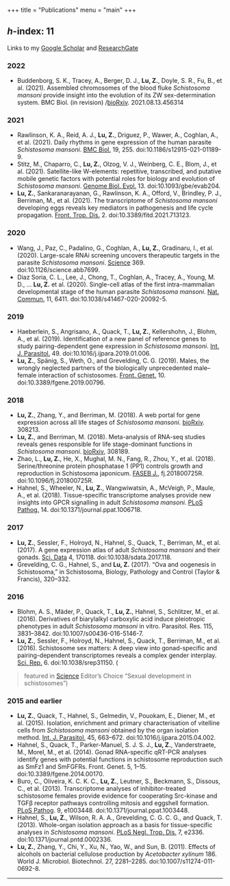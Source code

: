 +++
title = "Publications"
menu = "main"
+++

## *h*-index: 11 

Links to my [Google Scholar](https://scholar.google.com/citations?user=JGrDkIUAAAAJ&hl=en) and [ResearchGate](https://www.researchgate.net/profile/Zhigang-Lu)

<object type="text/html" data="mypub.html" width="100%" height="450px"></object>

### 2022
- Buddenborg, S. K., Tracey, A., Berger, D. J., **Lu, Z.**, Doyle, S. R., Fu, B., et al. (2021). Assembled chromosomes of the blood fluke *Schistosoma mansoni* provide insight into the evolution of its ZW sex-determination system. BMC Biol. (in revision) /[bioRxiv](https://www.biorxiv.org/content/10.1101/2021.08.13.456314v1). 2021.08.13.456314

### 2021
- Rawlinson, K. A., Reid, A. J., **Lu, Z.**, Driguez, P., Wawer, A., Coghlan, A., et al. (2021). Daily rhythms in gene expression of the human parasite *Schistosoma mansoni*. [BMC Biol.](https://bmcbiol.biomedcentral.com/articles/10.1186/s12915-021-01189-9) 19, 255. doi:10.1186/s12915-021-01189-9.
- Stitz, M., Chaparro, C., **Lu, Z.**, Olzog, V. J., Weinberg, C. E., Blom, J., et al. (2021). Satellite-like W-elements: repetitive, transcribed, and putative mobile genetic factors with potential roles for biology and evolution of *Schistosoma mansoni*. [Genome Biol. Evol.](https://academic.oup.com/gbe/article/13/10/evab204/6361599) 13. doi:10.1093/gbe/evab204.
- **Lu, Z.**, Sankaranarayanan, G., Rawlinson, K. A., Offord, V., Brindley, P. J., Berriman, M., et al. (2021). The transcriptome of *Schistosoma mansoni* developing eggs reveals key mediators in pathogenesis and life cycle propagation. [Front. Trop. Dis.](https://www.frontiersin.org/articles/10.3389/fitd.2021.713123/) 2. doi:10.3389/fitd.2021.713123.

### 2020
- Wang, J., Paz, C., Padalino, G., Coghlan, A., **Lu, Z.**, Gradinaru, I., et al. (2020). Large-scale RNAi screening uncovers therapeutic targets in the parasite *Schistosoma mansoni*. [Science](https://science.sciencemag.org/content/369/6511/1649) 369. doi:10.1126/science.abb7699.
- Diaz Soria, C. L., Lee, J., Chong, T., Coghlan, A., Tracey, A., Young, M. D., ... **Lu, Z.** et al. (2020). Single-cell atlas of the first intra-mammalian developmental stage of the human parasite *Schistosoma mansoni*. [Nat. Commun.](https://www.nature.com/articles/s41467-020-20092-5) 11, 6411. doi:10.1038/s41467-020-20092-5.

### 2019
- Haeberlein, S., Angrisano, A., Quack, T., **Lu, Z.**, Kellershohn, J., Blohm, A., et al. (2019). Identification of a new panel of reference genes to study pairing-dependent gene expression in *Schistosoma mansoni*. [Int. J. Parasitol.](https://www.sciencedirect.com/science/article/abs/pii/S0020751919301304?via%3Dihub) 49. doi:10.1016/j.ijpara.2019.01.006.
- **Lu, Z.**, Spänig, S., Weth, O., and Grevelding, C. G. (2019). Males, the wrongly neglected partners of the biologically unprecedented male–female interaction of schistosomes. [Front. Genet.](https://www.frontiersin.org/articles/10.3389/fgene.2019.00796/full) 10. doi:10.3389/fgene.2019.00796.

### 2018
- **Lu, Z.**, Zhang, Y., and Berriman, M. (2018). A web portal for gene expression across all life stages of *Schistosoma mansoni*. [bioRxiv](https://www.biorxiv.org/content/10.1101/308213v1). 308213. 
- **Lu, Z.**, and Berriman, M. (2018). Meta-analysis of RNA-seq studies reveals genes responsible for life stage-dominant functions in *Schistosoma mansoni*. [bioRxiv](https://www.biorxiv.org/content/10.1101/308189v1), 308189.
- Zhao, L., **Lu, Z.**, He, X., Mughal, M. N., Fang, R., Zhou, Y., et al. (2018). Serine/threonine protein phosphatase 1 (PP1) controls growth and reproduction in Schistosoma japonicum. [FASEB J.](https://doi.org/10.1096/fj.201800725R), fj.201800725R. doi:10.1096/fj.201800725R.
- Hahnel, S., Wheeler, N., **Lu, Z.**, Wangwiwatsin, A., McVeigh, P., Maule, A., et al. (2018). Tissue-specific transcriptome analyses provide new insights into GPCR signalling in adult *Schistosoma mansoni*. [PLoS Pathog.](https://journals.plos.org/plospathogens/article?id=10.1371/journal.ppat.1006718) 14. doi:10.1371/journal.ppat.1006718.

### 2017
- **Lu, Z.**, Sessler, F., Holroyd, N., Hahnel, S., Quack, T., Berriman, M., et al. (2017). A gene expression atlas of adult *Schistosoma mansoni* and their gonads. [Sci. Data](https://www.nature.com/articles/sdata2017118) 4, 170118. doi:10.1038/sdata.2017.118.
- Grevelding, C. G., Hahnel, S., and **Lu, Z.** (2017). “Ova and oogenesis in Schistosoma,” in Schistosoma, Biology, Pathology and Control (Taylor & Francis), 320–332.

### 2016
- Blohm, A. S., Mäder, P., Quack, T., **Lu, Z.**, Hahnel, S., Schlitzer, M., et al. (2016). Derivatives of biarylalkyl carboxylic acid induce pleiotropic phenotypes in adult *Schistosoma mansoni* in vitro. Parasitol. Res. 115, 3831–3842. doi:10.1007/s00436-016-5146-7.
- **Lu, Z.**, Sessler, F., Holroyd, N., Hahnel, S., Quack, T., Berriman, M., et al. (2016). Schistosome sex matters: A deep view into gonad-specific and pairing-dependent transcriptomes reveals a complex gender interplay. [Sci. Rep.](https://www.nature.com/articles/srep31150) 6. doi:10.1038/srep31150. (
> featured in [Science](https://www.science.org/doi/10.1126/science.2016.353.6304.twil) Editor’s Choice “Sexual development in schistosomes”)

### 2015 and earlier 
- **Lu, Z.**, Quack, T., Hahnel, S., Gelmedin, V., Pouokam, E., Diener, M., et al. (2015). Isolation, enrichment and primary characterisation of vitelline cells from *Schistosoma mansoni* obtained by the organ isolation method. [Int. J. Parasitol.](https://linkinghub.elsevier.com/retrieve/pii/S0020751915001137) 45, 663–672. doi:10.1016/j.ijpara.2015.04.002.
- Hahnel, S., Quack, T., Parker-Manuel, S. J. S. J., **Lu, Z.**, Vanderstraete, M., Morel, M., et al. (2014). Gonad RNA-specific qRT-PCR analyses identify genes with potential functions in schistosome reproduction such as SmFz1 and SmFGFRs. Front. Genet. 5, 1–15. doi:10.3389/fgene.2014.00170.
- Buro, C., Oliveira, K. C. K. C., **Lu, Z.**, Leutner, S., Beckmann, S., Dissous, C., et al. (2013). Transcriptome analyses of inhibitor-treated schistosome females provide evidence for cooperating Src-kinase and TGFβ receptor pathways controlling mitosis and eggshell formation. [PLoS Pathog](https://journals.plos.org/plospathogens/article?id=10.1371/journal.ppat.1003448). 9, e1003448. doi:10.1371/journal.ppat.1003448.
- Hahnel, S., **Lu, Z.**, Wilson, R. A. A., Grevelding, C. G. C. G., and Quack, T. (2013). Whole-organ isolation approach as a basis for tissue-specific analyses in *Schistosoma mansoni*. [PLoS Negl. Trop. Dis.](https://journals.plos.org/plosntds/article?id=10.1371/journal.pntd.0002336) 7, e2336. doi:10.1371/journal.pntd.0002336.
- **Lu, Z.**, Zhang, Y., Chi, Y., Xu, N., Yao, W., and Sun, B. (2011). Effects of alcohols on bacterial cellulose production by *Acetobacter xylinum* 186. World J. Microbiol. Biotechnol. 27, 2281–2285. doi:10.1007/s11274-011-0692-8.

---

